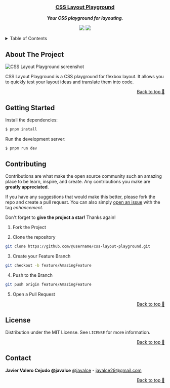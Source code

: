 <div align="center">

### [CSS Layout Playground](https://github.com/javalce/css-layout-playground)

**_Your CSS playground for layouting._**

</div>

<div align="center">

![](https://img.shields.io/badge/Contributions-Welcome-brightgreen.svg)
![](https://img.shields.io/badge/Maintained%3F-Yes-brightgreen.svg)

</div>

<!-- TABLE OF CONTENTS -->

<details>
  <summary>Table of Contents</summary>
  <ol>
    <li>
      <a href="#about-the-project">About The Project</a>
      <a href="#getting-started">Getting Started</a>
      <ul>
        <li><a href="#built-with">Built With</a></li>
      </ul>
    </li>
    <li><a href="#contributing">Contributing</a></li>
    <li><a href="#license">License</a></li>
    <li><a href="#contact">Contact</a></li>
    <li><a href="#acknowledgements">Acknowledgements</a></li>
  </ol>
</details>

## About The Project

![CSS Layout Playground screenshot](https://raw.githubusercontent.com/javalce/css-layout-playground/master/screenshot.png)

CSS Layout Playground is a CSS playground for flexbox layout. It allows you to quickly test your layout ideas and translate them into code.

<p align="right"><a href="#top">Back to top 🔼</a></p>

## Getting Started

Install the dependencies:

```sh
$ pnpm install
```

Run the development server:

```sh
$ pnpm run dev
```

## Contributing

Contributions are what make the open source community such an amazing place to be learn, inspire, and create. Any contributions you make are **greatly appreciated**.

If you have any suggestions that would make this better, please fork the repo and create a pull request. You can also simply [open an issue](https://github.com/javalce/css-layout-playground/issues) with the tag _enhancement_.

Don't forget to **give the project a star!** Thanks again!

1. Fork the Project

2. Clone the repository

```bash
git clone https://github.com/@username/css-layout-playground.git
```

3. Create your Feature Branch

```bash
git checkout -b feature/AmazingFeature
```

4. Push to the Branch

```bash
git push origin feature/AmazingFeature
```

5. Open a Pull Request

<p align="right"><a href="#top">Back to top 🔼</a></p>

## License

Distribution under the MIT License. See `LICENSE` for more information.

<p align="right"><a href="#top">Back to top 🔼</a></p>

## Contact

**Javier Valero Cejudo @javalce**
[@javalce](https://twitter.com/javalce) - javalce29@gmail.com

<p align="right"><a href="#top">Back to top 🔼</a></p>
